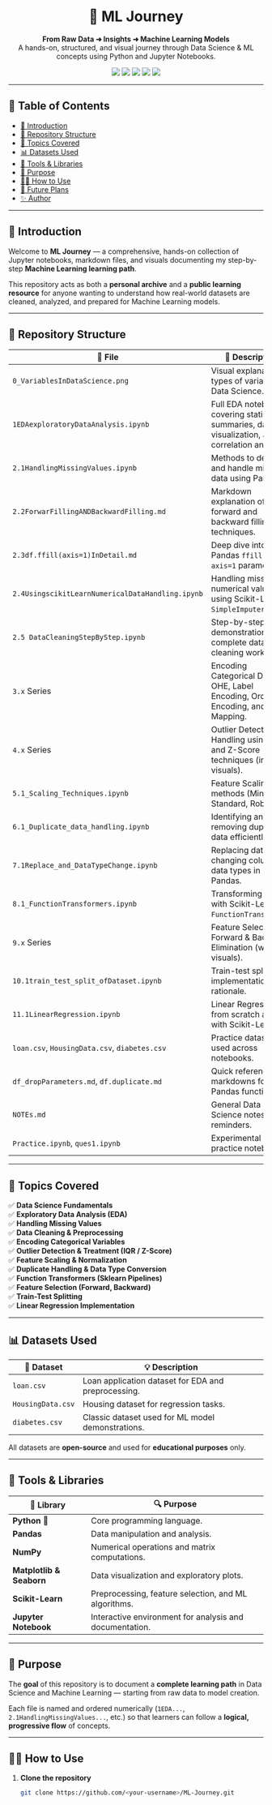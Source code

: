 <h1 align="center">🧠 ML Journey</h1>

<p align="center">
  <b>From Raw Data ➜ Insights ➜ Machine Learning Models</b><br>
  A hands-on, structured, and visual journey through Data Science & ML concepts using Python and Jupyter Notebooks.
</p>

<p align="center">
  <img src="https://img.shields.io/badge/Python-3.8+-blue?logo=python">
  <img src="https://img.shields.io/badge/Jupyter-Notebook-orange?logo=jupyter">
  <img src="https://img.shields.io/badge/Pandas-Data%20Analysis-150458?logo=pandas">
  <img src="https://img.shields.io/badge/Scikit--Learn-Machine%20Learning-F7931E?logo=scikit-learn">
  <img src="https://img.shields.io/badge/Matplotlib-Visualization-11557c?logo=plotly">
</p>

---

## 📑 Table of Contents
- [📘 Introduction](#-introduction)
- [📂 Repository Structure](#-repository-structure)
- [🧩 Topics Covered](#-topics-covered)
- [📊 Datasets Used](#-datasets-used)
- [🧮 Tools & Libraries](#-tools--libraries)
- [🚀 Purpose](#-purpose)
- [🧑‍💻 How to Use](#-how-to-use)
- [🌟 Future Plans](#-future-plans)
- [✨ Author](#-author)

---

## 📘 Introduction

Welcome to **ML Journey** — a comprehensive, hands-on collection of Jupyter notebooks, markdown files, and visuals documenting my step-by-step **Machine Learning learning path**.  

This repository acts as both a **personal archive** and a **public learning resource** for anyone wanting to understand how real-world datasets are cleaned, analyzed, and prepared for Machine Learning models.

---

## 📂 Repository Structure

| 🧾 File | 📖 Description |
|----------|----------------|
| `0_VariablesInDataScience.png` | Visual explanation of types of variables in Data Science. |
| `1EDAexploratoryDataAnalysis.ipynb` | Full EDA notebook covering statistical summaries, data visualization, and correlation analysis. |
| `2.1HandlingMissingValues.ipynb` | Methods to detect and handle missing data using Pandas. |
| `2.2ForwarFillingANDBackwardFilling.md` | Markdown explanation of forward and backward filling techniques. |
| `2.3df.ffill(axis=1)InDetail.md` | Deep dive into Pandas `ffill()` with `axis=1` parameter. |
| `2.4UsingscikitLearnNumericalDataHandling.ipynb` | Handling missing numerical values using Scikit-Learn’s `SimpleImputer`. |
| `2.5 DataCleaningStepByStep.ipynb` | Step-by-step demonstration of a complete data cleaning workflow. |
| `3.x` Series | Encoding Categorical Data — OHE, Label Encoding, Ordinal Encoding, and Mapping. |
| `4.x` Series | Outlier Detection & Handling using IQR and Z-Score techniques (includes visuals). |
| `5.1_Scaling_Techniques.ipynb` | Feature Scaling methods (MinMax, Standard, Robust). |
| `6.1_Duplicate_data_handling.ipynb` | Identifying and removing duplicate data efficiently. |
| `7.1Replace_and_DataTypeChange.ipynb` | Replacing data and changing column data types in Pandas. |
| `8.1_FunctionTransformers.ipynb` | Transforming data with Scikit-Learn’s `FunctionTransformer`. |
| `9.x` Series | Feature Selection — Forward & Backward Elimination (with visuals). |
| `10.1train_test_split_ofDataset.ipynb` | Train-test split implementation and rationale. |
| `11.1LinearRegression.ipynb` | Linear Regression from scratch and with Scikit-Learn. |
| `loan.csv`, `HousingData.csv`, `diabetes.csv` | Practice datasets used across notebooks. |
| `df_dropParameters.md`, `df.duplicate.md` | Quick reference markdowns for Pandas functions. |
| `NOTEs.md` | General Data Science notes and reminders. |
| `Practice.ipynb`, `ques1.ipynb` | Experimental practice notebooks. |

---

## 🧩 Topics Covered

✅ **Data Science Fundamentals**  
✅ **Exploratory Data Analysis (EDA)**  
✅ **Handling Missing Values**  
✅ **Data Cleaning & Preprocessing**  
✅ **Encoding Categorical Variables**  
✅ **Outlier Detection & Treatment (IQR / Z-Score)**  
✅ **Feature Scaling & Normalization**  
✅ **Duplicate Handling & Data Type Conversion**  
✅ **Function Transformers (Sklearn Pipelines)**  
✅ **Feature Selection (Forward, Backward)**  
✅ **Train-Test Splitting**  
✅ **Linear Regression Implementation**

---

## 📊 Datasets Used

| 📁 Dataset | 💡 Description |
|-------------|----------------|
| `loan.csv` | Loan application dataset for EDA and preprocessing. |
| `HousingData.csv` | Housing dataset for regression tasks. |
| `diabetes.csv` | Classic dataset used for ML model demonstrations. |

All datasets are **open-source** and used for **educational purposes** only.

---

## 🧮 Tools & Libraries

| 🧰 Library | 🔍 Purpose |
|-------------|-------------|
| **Python** 🐍 | Core programming language. |
| **Pandas** | Data manipulation and analysis. |
| **NumPy** | Numerical operations and matrix computations. |
| **Matplotlib & Seaborn** | Data visualization and exploratory plots. |
| **Scikit-Learn** | Preprocessing, feature selection, and ML algorithms. |
| **Jupyter Notebook** | Interactive environment for analysis and documentation. |

---

## 🚀 Purpose

The **goal** of this repository is to document a **complete learning path** in Data Science and Machine Learning — starting from raw data to model creation.  

Each file is named and ordered numerically (`1EDA...`, `2.1HandlingMissingValues...`, etc.) so that learners can follow a **logical, progressive flow** of concepts.

---

## 🧑‍💻 How to Use

1. **Clone the repository**  
   ```bash
   git clone https://github.com/<your-username>/ML-Journey.git

